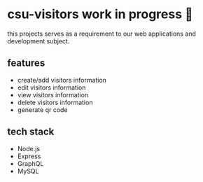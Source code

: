 # csu-visitors work in progress 🚩

this projects serves as a requirement to our web applications and development subject.

## features

- create/add visitors information
- edit visitors information
- view visitors information
- delete visitors information
- generate qr code

## tech stack

- Node.js
- Express
- GraphQL
- MySQL
